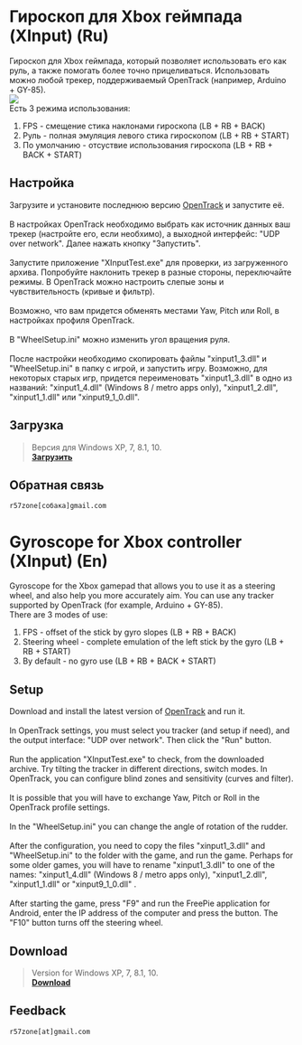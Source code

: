 # Гироскоп для Xbox геймпада (XInput) (Ru)
Гироскоп для Xbox геймпада, который позволяет использовать его как руль, а также помогать более точно прицеливаться. Использовать можно любой трекер, поддерживаемый OpenTrack (например, Arduino + GY-85).<br>
![](https://user-images.githubusercontent.com/9499881/27588236-8827d060-5b58-11e7-9f32-26faab6aedfe.png)<br>
Есть 3 режима использования:<br>
1. FPS - смещение стика наклонами гироскопа (LB + RB + BACK)
2. Руль - полная эмуляция левого стика гироскопом (LB + RB + START)
3. По умолчанию - отсуствие использования гироскопа (LB + RB + BACK + START)
## Настройка
Загрузите и установите последнюю версию [OpenTrack](https://github.com/opentrack/opentrack/releases) и запустите её. 
<br><br>
В настройках OpenTrack необходимо выбрать как источник данных ваш трекер (настройте его, если необхимо), а выходной интерфейс: "UDP over network". Далее нажать кнопку "Запустить".
<br><br>
Запустите приложение "XInputTest.exe" для проверки, из загруженного архива. Попробуйте наклонить трекер в разные стороны, переключайте режимы. В OpenTrack можно настроить слепые зоны и чувствительность (кривые и фильтр).
<br><br>
Возможно, что вам придется обменять местами Yaw, Pitch или Roll, в настройках профиля OpenTrack. 
<br><br>
В "WheelSetup.ini" можно изменить угол вращения руля. 
<br><br>
После настройки необходимо скопировать файлы "xinput1_3.dll" и "WheelSetup.ini" в папку с игрой, и запустить игру. Возможно, для некоторых старых игр, придется переименовать "xinput1_3.dll" в одно из названий: "xinput1_4.dll" (Windows 8 / metro apps only), "xinput1_2.dll", "xinput1_1.dll" или "xinput9_1_0.dll".
## Загрузка
>Версия для Windows XP, 7, 8.1, 10.<br>
**[Загрузить](https://github.com/r57zone/Xbox-contoller-with-gyroscope)**<br>
## Обратная связь
`r57zone[собака]gmail.com`

# Gyroscope for Xbox controller (XInput) (En)
Gyroscope for the Xbox gamepad that allows you to use it as a steering wheel, and also help you more accurately aim. You can use any tracker supported by OpenTrack (for example, Arduino + GY-85).<br>
There are 3 modes of use:<br>
1. FPS - offset of the stick by gyro slopes (LB + RB + BACK)
2. Steering wheel - complete emulation of the left stick by the gyro (LB + RB + START)
3. By default - no gyro use (LB + RB + BACK + START)
## Setup
Download and install the latest version of [OpenTrack](https://github.com/opentrack/opentrack/releases) and run it.
<br><br>
In OpenTrack settings, you must select you tracker (and setup if need), and the output interface: "UDP over network". Then click the "Run" button.
<br><br>
Run the application "XInputTest.exe" to check, from the downloaded archive. Try tilting the tracker in different directions, switch modes. In OpenTrack, you can configure blind zones and sensitivity (curves and filter).
<br><br>
It is possible that you will have to exchange Yaw, Pitch or Roll in the OpenTrack profile settings.
<br><br>
In the "WheelSetup.ini" you can change the angle of rotation of the rudder.
<br><br>
After the configuration, you need to copy the files "xinput1_3.dll" and "WheelSetup.ini" to the folder with the game, and run the game. Perhaps for some older games, you will have to rename "xinput1_3.dll" to one of the names: "xinput1_4.dll" (Windows 8 / metro apps only), "xinput1_2.dll", "xinput1_1.dll" or "xinput9_1_0.dll" .
<br><br>
After starting the game, press "F9" and run the FreePie application for Android, enter the IP address of the computer and press the button. The "F10" button turns off the steering wheel.
## Download
>Version for Windows XP, 7, 8.1, 10.<br>
**[Download](https://github.com/r57zone/Xbox-contoller-with-gyroscope)**<br>
## Feedback
`r57zone[at]gmail.com`
